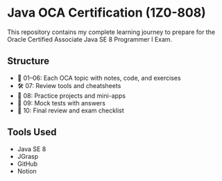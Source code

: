 # Java OCA Certification (1Z0-808)
This repository contains my complete learning journey to prepare for the Oracle Certified Associate Java SE 8 Programmer I Exam.

## Structure

- 📘 01–06: Each OCA topic with notes, code, and exercises
- 🛠️ 07: Review tools and cheatsheets
- 🧪 08: Practice projects and mini-apps
- 🧠 09: Mock tests with answers
- 🚀 10: Final review and exam checklist

## Tools Used

- Java SE 8
- JGrasp
- GitHub
- Notion
